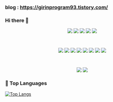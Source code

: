 ### blog : https://girinprogram93.tistory.com/


### Hi there 👋

<!--
**jaemanc/jaemanc** is a ✨ _special_ ✨ repository because its `README.md` (this file) appears on your GitHub profile.

Here are some ideas to get you started:

- 🔭 I’m currently working on ...
- 🌱 I’m currently learning ...
- 👯 I’m looking to collaborate on ...
- 🤔 I’m looking for help with ...
- 💬 Ask me about ...
- 📫 How to reach me: ...
- 😄 Pronouns: ...
- ⚡ Fun fact: ...
-->

<p align='center'>
  <img src="https://img.shields.io/badge/-Java-344CB7?style=for-the-badge&logo=Java&logoColor=white"/>
  <img src="https://img.shields.io/badge/-springBoot-green?style=for-the-badge&logo=Spring Boot&logoColor=white"/>
  <img src="https://img.shields.io/badge/Spring-6DB33F?style=for-the-badge&logo=Spring&logoColor=white"/>
  <img src="https://img.shields.io/badge/javascript-F7DF1E?style=for-the-badge&logo=javascript&logoColor=black">
  <img src="https://img.shields.io/badge/vue.js-4FC08D?style=for-the-badge&logo=vue.js&logoColor=white">
</p>
<br>
<p align='center'>
  <img src="https://img.shields.io/badge/html-E34F26?style=for-the-badge&logo=html5&logoColor=white">
  <img src="https://img.shields.io/badge/css-1572B6?style=for-the-badge&logo=css3&logoColor=white">
  <img src="https://img.shields.io/badge/Kubernetes-326CE5?style=for-the-badge&logo=Kubernetes&logoColor=white"/>
  <img src="https://img.shields.io/badge/-Docker-1597E5?style=for-the-badge&logo=Docker&logoColor=white"/>
  <img src="https://img.shields.io/badge/-Mysql-blue?style=for-the-badge&logo=MariaDB Foundation&logoColor=white"/>
  <img src="https://img.shields.io/badge/linux-FCC624?style=for-the-badge&logo=linux&logoColor=black">
  <img src="https://img.shields.io/badge/aws-232F3E?style=for-the-badge&logo=aws&logoColor=white">
  <img src="https://img.shields.io/badge/apache tomcat-F8DC75?style=for-the-badge&logo=apachetomcat&logoColor=white">
</p>
<br>
<p align='center'>
  <img src="https://img.shields.io/badge/-Slack-753188?style=for-the-badge&logo=Slack&logoColor=white"/>
  <img src="https://img.shields.io/badge/-Github-2C272E?style=for-the-badge&logo=GitHub&logoColor=white"/>
</p>

### :muscle: Top Languages

[![Top Langs](https://github-readme-stats.vercel.app/api/top-langs/?username=jaemanc&layout=compact)](https://github.com/jaemanc/github-readme-stats)
